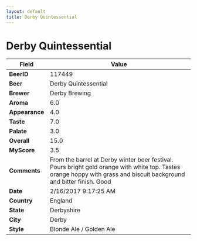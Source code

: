 ```yaml
---
layout: default
title: Derby Quintessential
---
```


# Derby Quintessential

| Field         | Value     |
|---------------|-----------|
| **BeerID** | 117449 |
| **Beer** | Derby Quintessential |
| **Brewer** | Derby Brewing |
| **Aroma** | 6.0 |
| **Appearance** | 4.0 |
| **Taste** | 7.0 |
| **Palate** | 3.0 |
| **Overall** | 15.0 |
| **MyScore** | 3.5 |
| **Comments** | From the barrel at Derby winter beer festival. Pours bright gold orange with white top. Tastes orange hoppy with grass and biscuit background and bitter finish. Good  |
| **Date** | 2/16/2017 9:17:25 AM |
| **Country** | England |
| **State** | Derbyshire |
| **City** | Derby |
| **Style** | Blonde Ale / Golden Ale |

